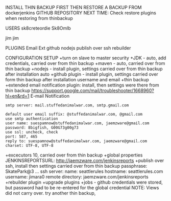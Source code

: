 INSTALL THIN BACKUP FIRST THEN RESTORE A BACKUP FROM dockerjenkins GITHUB REPOSITORY
NEXT TIME: Check restore plugins when restoring from thinbackup

USERS
sk8creteordie
Sk8Omlb

jim
jim

PLUGINS
Email Ext
github
nodejs
publish over ssh
rebuilder

CONFIGURATION SETUP
+turn on slave to master security
+JDK - auto, add credentials, carried over from thin backup
+maven - auto, carried over from thin backup
+nodejs - install plugin, settings carried over from thin backup after installation auto
+github plugin - install plugin, settings carried over form thin backup after installation username and email
+thin backup
+extended email notification plugin: install, then settings were there from thin backup https://support.google.com/mail/troubleshooter/1668960?hl=en&rd=1
    E-mail Notification

    smtp server: mail.stuffedanimalwar.com, smtp.gmail.com

    default user email suffix: @stuffedanimalwar.com, @gmail.com
    use smtp authentication
    user name: suespamnow@stuffedanimalwar.com, jaemzware@gmail.com
    password: 8bigfish, G00G73g00g73
    use ssl: uncheck, check
    port: 587, 465
    reply to: suespamnow@stuffedanimalwar.com, jaemzware@gmail.com
    charset: UTF-8, UTF-8
+excecutors 10, carried over from thin backup
+global properties JENKINSREPORTSURL: http://jaemzware.com/jenkinsreports
+publish over ssh, install then settings carried over from thin backup
    passphrase: SkatePark@3
    ...
    ssh server:
    name: seattlerules
    hostname: seattlerules.com
    username: jimara0
    remote directory: jaemzware.com/jenkinsreports
+rebuilder plugin
+upgrade plugins
+jobs - github credentials were stored, but password had to be re-entered for the global credential
NOTE: Views did not carry over. try another thin backup, 


